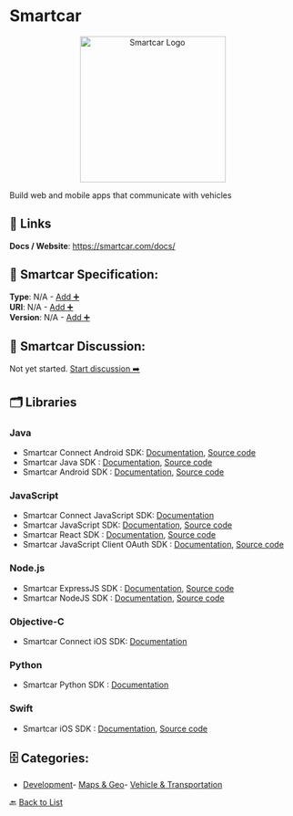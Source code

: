 # Smartcar
<p align="center">
    <img width="256" src="https://raw.githubusercontent.com/apis-list/apis-list/main/apis/smartcar/logo_256x256.png" alt="Smartcar Logo"/>
</p>
Build web and mobile apps that communicate with vehicles

##  🔗 Links
**Docs / Website**: https://smartcar.com/docs/

## 🧬 Smartcar Specification:
**Type**: N/A - [Add ➕](https://github.com/apis-list/apis-list/edit/main/apis.yaml#L17759)  
**URI**: N/A - [Add ➕](https://github.com/apis-list/apis-list/edit/main/apis.yaml#L17759)  
**Version**: N/A - [Add ➕](https://github.com/apis-list/apis-list/edit/main/apis.yaml#L17759)

## 💬 Smartcar Discussion:
Not yet started. [Start discussion ➡️](https://github.com/apis-list/apis-list/discussions/new)

## 🗂️ Libraries
### Java
- Smartcar Connect Android SDK: [Documentation](https://github.com/smartcar/android-sdk), [Source code](https://smartcar.github.io/android-sdk/)
- Smartcar Java SDK : [Documentation](https://smartcar.github.io/java-sdk), [Source code](https://github.com/smartcar/java-sdk)
- Smartcar Android SDK : [Documentation](https://smartcar.com/docs/integration-guides/android/introduction), [Source code](https://github.com/smartcar/android-sdk)
### JavaScript
- Smartcar Connect JavaScript SDK: [Documentation](https://github.com/smartcar/javascript-sdk)
- Smartcar JavaScript SDK: [Documentation](https://smartcar.com/docs/), [Source code](https://github.com/smartcar/javascript-sdk)
- Smartcar React SDK : [Documentation](https://smartcar.com/docs/integration-guides/react/introduction), [Source code](https://github.com/smartcar/getting-started-javascript-sdk-react)
- Smartcar JavaScript Client OAuth SDK : [Documentation](https://github.com/smartcar/javascript-sdk/blob/master/README.md), [Source code](https://github.com/smartcar/javascript-sdk)
### Node.js
- Smartcar ExpressJS SDK : [Documentation](https://smartcar.com/docs/integration-guides/express/introduction), [Source code](https://github.com/smartcar/getting-started-express)
- Smartcar NodeJS SDK : [Documentation](https://github.com/smartcar/node-sdk#readme), [Source code](https://github.com/smartcar/node-sdk)
### Objective-C
-  Smartcar Connect iOS SDK: [Documentation](https://github.com/smartcar/ios-sdk)
### Python
- Smartcar Python SDK : [Documentation](https://github.com/smartcar/python-sdk)
### Swift
- Smartcar iOS SDK : [Documentation](https://smartcar.com/docs/integration-guides/ios/introduction), [Source code](https://github.com/smartcar/ios-sdk)


## 🗄️ Categories:
- [Development](https://github.com/apis-list/apis-list#development-)- [Maps & Geo](https://github.com/apis-list/apis-list#maps--geo-)- [Vehicle & Transportation](https://github.com/apis-list/apis-list#vehicle--transportation-)

🔙  [Back to List](https://github.com/apis-list/apis-list)
